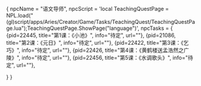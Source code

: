 {
  npcName = "语文导师",
  npcScript = 'local TeachingQuestPage = NPL.load("(gl)script/apps/Aries/Creator/Game/Tasks/TeachingQuest/TeachingQuestPage.lua");TeachingQuestPage.ShowPage("language")',
  npcTasks = {
    {pid=22445, title="第1课：《小池》", info="待定", url=""},
    {pid=21086, title="第2课：《元日》", info="待定", url=""},
    {pid=22422, title="第3课：《乞巧》", info="待定", url=""},
    {pid=22426, title="第4课：《黄鹤楼送孟浩然之广陵》", info="待定", url=""},
    {pid=22456, title="第5课：《水调歌头》", info="待定", url=""},
    
   

  }
}